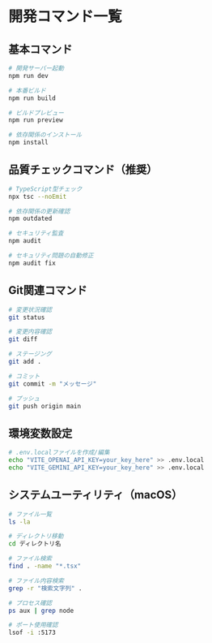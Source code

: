 # 開発コマンド一覧

## 基本コマンド
```bash
# 開発サーバー起動
npm run dev

# 本番ビルド
npm run build

# ビルドプレビュー
npm run preview

# 依存関係のインストール
npm install
```

## 品質チェックコマンド（推奨）
```bash
# TypeScript型チェック
npx tsc --noEmit

# 依存関係の更新確認
npm outdated

# セキュリティ監査
npm audit

# セキュリティ問題の自動修正
npm audit fix
```

## Git関連コマンド
```bash
# 変更状況確認
git status

# 変更内容確認
git diff

# ステージング
git add .

# コミット
git commit -m "メッセージ"

# プッシュ
git push origin main
```

## 環境変数設定
```bash
# .env.localファイルを作成/編集
echo "VITE_OPENAI_API_KEY=your_key_here" >> .env.local
echo "VITE_GEMINI_API_KEY=your_key_here" >> .env.local
```

## システムユーティリティ（macOS）
```bash
# ファイル一覧
ls -la

# ディレクトリ移動
cd ディレクトリ名

# ファイル検索
find . -name "*.tsx"

# ファイル内容検索
grep -r "検索文字列" .

# プロセス確認
ps aux | grep node

# ポート使用確認
lsof -i :5173
```